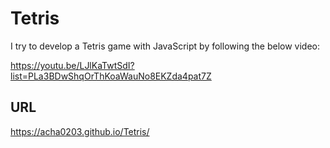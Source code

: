 # Tetris

I try to develop a Tetris game with JavaScript by following the below video:

https://youtu.be/LJlKaTwtSdI?list=PLa3BDwShqOrThKoaWauNo8EKZda4pat7Z

## URL

https://acha0203.github.io/Tetris/
